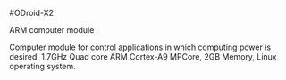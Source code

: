 <!--- PrjInfo ---> <!--- Please remove this line after manually editing --->
<!--- 00a56be08b96043df9e37d6aff7b6990 --->
<!--- Created:20170111-16:38: ---> 
<!--- Author:Mlab: ---> 
<!--- AuthorEmail:mlab@mlab.cz: ---> 
<!--- Tags:imported: ---> 
<!--- Ust:[End]: ---> 
<!--- Name:ODroid-X2: --->
#ODroid-X2 
<!--- LongName --->
ARM computer module
<!--- ELongName ---> 

<!--- Lead --->
Computer module for control applications in which computing power is desired. 1.7GHz Quad core ARM Cortex-A9 MPCore, 2GB Memory, Linux operating system.
<!--- ELead ---> 


​
​
<!--- Description --->
<!--- EDescription --->
<!--- Content --->
<!--- EContent --->
            